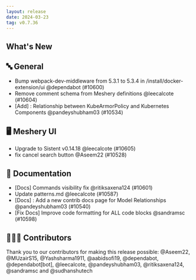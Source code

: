 ```yaml
---
layout: release
date: 2024-03-23
tag: v0.7.36
---
```


## What's New
## 🔤 General
- Bump webpack-dev-middleware from 5.3.1 to 5.3.4 in /install/docker-extension/ui @dependabot (#10600)
- Remove comment schema from Meshery definitions @leecalcote (#10604)
- [Add] : Relationship between KubeArmorPolicy and Kubernetes Components @pandeyshubham03 (#10534)

## 🖥 Meshery UI

- Upgrade to Sistent v0.14.18 @leecalcote (#10605)
- fix cancel search button @Aseem22 (#10528)

## 📖 Documentation

- [Docs] Commands visibility fix @ritiksaxena124 (#10601)
- Update patterns.md @leecalcote (#10587)
- [Docs] : Add a new contrib docs page for Model Relationships @pandeyshubham03 (#10540)
-  [Fix Docs] Improve code formatting for ALL code blocks @sandramsc (#10598)

## 👨🏽‍💻 Contributors

Thank you to our contributors for making this release possible:
@Aseem22, @MUzairS15, @Yashsharma1911, @aabidsofi19, @dependabot, @dependabot[bot], @leecalcote, @pandeyshubham03, @ritiksaxena124, @sandramsc and @sudhanshutech
